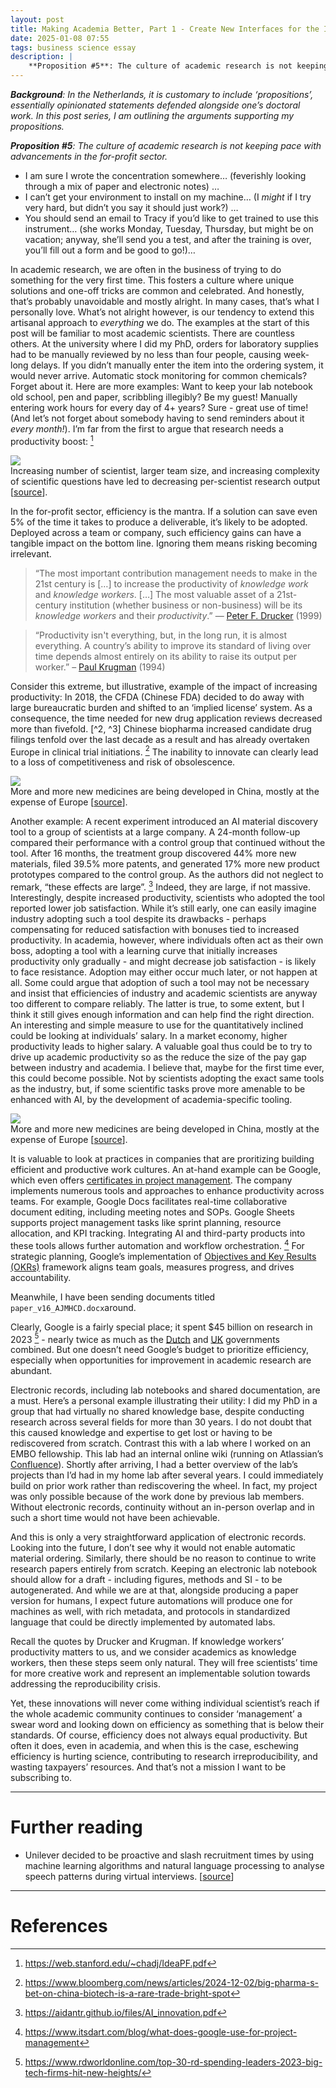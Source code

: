 ```yaml
---
layout: post
title: Making Academia Better, Part 1 - Create New Interfaces for the Interaction with Industry
date: 2025-01-08 07:55
tags: business science essay
description: |
    **Proposition #5**: The culture of academic research is not keeping pace with advancements in the for-profit sector.
---
```


_**Background**: In the Netherlands, it is customary to include ‘propositions’, essentially opinionated statements defended alongside one’s doctoral work. In this post series, I am outlining the arguments supporting my propositions._

_**Proposition #5**: The culture of academic research is not keeping pace with advancements in the for-profit sector._

<!---break--->

* I am sure I wrote the concentration somewhere… (feverishly looking through a mix of paper and electronic notes) …
* I can’t get your environment to install on my machine… (I _might_ if I try very hard, but didn’t you say it should just work?) …
* You should send an email to Tracy if you’d like to get trained to use this instrument… (she works Monday, Tuesday, Thursday, but might be on vacation; anyway, she’ll send you a test, and after the training is over, you’ll fill out a form and be good to go!)…

In academic research, we are often in the business of trying to do something for the very first time. This fosters a culture where unique solutions and one-off tricks are common and celebrated. And honestly, that’s probably unavoidable and mostly alright. In many cases, that’s what I personally love. What’s not alright however, is our tendency to extend this artisanal approach to _everything_ we do.
The examples at the start of this post will be familiar to most academic scientists. There are countless others. At the university where I did my PhD, orders for laboratory supplies had to be manually reviewed by no less than four people, causing week-long delays. If you didn’t manually enter the item into the ordering system, it would never arrive. Automatic stock monitoring for common chemicals? Forget about it.
Here are more examples: Want to keep your lab notebook old school, pen and paper, scribbling illegibly? Be my guest! Manually entering work hours for every day of 4+ years? Sure - great use of time! (And let’s not forget about somebody having to send reminders about it _every month!_). I’m far from the first to argue that research needs a productivity boost: [^1]

<div class="img_row"> 
<img class="col three" src="{{ site.baseurl }}/img/25_propositions_5_ResearcherProductivity.png"/> 
</div> 
<div class="col three caption">Increasing number of scientist, larger team size, and increasing complexity of scientific questions have led to decreasing per-scientist research output [<a href="https://web.stanford.edu/~chadj/IdeaPF.pdf">source</a>].</div>

In the for-profit sector, efficiency is the mantra. If a solution can save even 5% of the time it takes to produce a deliverable, it’s likely to be adopted. Deployed across a team or company, such efficiency gains can have a tangible impact on the bottom line. Ignoring them means risking becoming irrelevant. 

> “The most important contribution management needs to make in the 21st century is […] to increase the productivity of _knowledge work_ and _knowledge workers_. […] The most valuable asset of a 21st-century institution (whether business or non-business) will be its _knowledge workers_ and their _productivity_.” — [Peter F. Drucker](https://en.wikipedia.org/wiki/Peter_Drucker) (1999)

> “Productivity isn't everything, but, in the long run, it is almost everything. A country’s ability to improve its standard of living over time depends almost entirely on its ability to raise its output per worker.” – [Paul Krugman](https://en.wikiquote.org/wiki/Paul_Krugman) (1994)

Consider this extreme, but illustrative, example of the impact of increasing productivity: In 2018, the CFDA (Chinese FDA) decided to do away with large bureaucratic burden and shifted to an ‘implied license’ system. As a consequence, the time needed for new drug application reviews decreased more than fivefold. [^2, ^3] Chinese biopharma increased candidate drug filings tenfold over the last decade as a result and has already overtaken Europe in clinical trial initiations. [^4] The inability to innovate can clearly lead to a loss of competitiveness and risk of obsolescence.

<div class="img_row">
<img class="col three" src="{{ site.baseurl }}/img/25_propositions_5_DrugEfficiency.png"/></div>
<div class="col three caption">More and more new medicines are being developed in China, mostly at the expense of Europe [<a href="https://www.bloomberg.com/news/articles/2024-12-02/big-pharma-s-bet-on-china-biotech-is-a-rare-trade-bright-spot">source</a>].</div>

Another example: A recent experiment introduced an AI material discovery tool to a group of scientists at a large company. A 24-month follow-up compared their performance with a control group that continued without the tool. After 16 months, the treatment group discovered 44% more new materials, filed 39.5% more patents, and generated 17% more new product prototypes compared to the control group. As the authors did not neglect to remark, “these effects are large”. [^5] Indeed, they are large, if not massive.
Interestingly, despite increased productivity, scientists who adopted the tool reported lower job satisfaction. While it’s still early, one can easily imagine industry adopting such a tool despite its drawbacks - perhaps compensating for reduced satisfaction with bonuses tied to increased productivity.
In academia, however, where individuals often act as their own boss, adopting a tool with a learning curve that initially increases productivity only gradually - and might decrease job satisfaction - is likely to face resistance. Adoption may either occur much later, or not happen at all. 
Some could argue that adoption of such a tool may not be necessary and insist that efficiencies of industry and academic scientists are anyway too different to compare reliably. The latter is true, to some extent, but I think it still gives enough information and can help find the right direction. An interesting and simple measure to use for the quantitatively inclined could be looking at individuals’ salary. In a market economy, higher productivity leads to higher salary. A valuable goal thus could be to try to drive up academic productivity so as the reduce the size of the pay gap between industry and academia. I believe that, maybe for the first time ever, this could become possible. Not by scientists adopting the exact same tools as the industry, but, if some scientific tasks prove more amenable to be enhanced with AI, by the development of academia-specific tooling.

<div class="img_row">
<img class="col three" src="{{ site.baseurl }}/img/25_propositions_5_aitoolAdoption.png"/>
</div>
<div class="col three caption">More and more new medicines are being developed in China, mostly at the expense of Europe [<a href="https://aidantr.github.io/files/AI_innovation.pdf">source</a>].</div>

It is valuable to look at practices in companies that are proritizing building efficient and productive work cultures. An at-hand example can be Google, which even offers [certificates in project management](https://www.coursera.org/professional-certificates/google-project-management). The company implements numerous tools and approaches to enhance productivity across teams. For example, Google Docs facilitates real-time collaborative document editing, including meeting notes and SOPs. Google Sheets supports project management tasks like sprint planning, resource allocation, and KPI tracking. Integrating AI and third-party products into these tools allows further automation and workflow orchestration. [^6] For strategic planning, Google’s implementation of [Objectives and Key Results (OKRs)](https://en.wikipedia.org/wiki/Objectives_and_key_results) framework aligns team goals, measures progress, and drives accountability.

Meanwhile, I have been sending documents titled `paper_v16_AJMHCD.docx`around.

Clearly, Google is a fairly special place; it spent $45 billion on research in 2023 [^7] - nearly twice as much as the [Dutch](https://www.rathenau.nl/en/science-figures/investments/how-much-does-netherlands-spend-rd/government-funding-rd) and [UK](https://www.gov.uk/government/news/government-backs-uk-rd-with-record-204-billion-investment-at-autumn-budget) governments combined. But one doesn’t need Google’s budget to prioritize efficiency, especially when opportunities for improvement in academic research are abundant. 

Electronic records, including lab notebooks and shared documentation, are a must. Here’s a personal example illustrating their utility: I did my PhD in a group that had virtually no shared knowledge base, despite conducting research across several fields for more than 30 years. I do not doubt that this caused knowledge and expertise to get lost or having to be rediscovered from scratch. Contrast this with a lab where I worked on an EMBO fellowship. This lab had an internal online wiki (running on Atlassian’s [Confluence](https://www.atlassian.com/software/confluence)). Shortly after arriving, I had a better overview of the lab’s projects than I’d had in my home lab after several years. I could immediately build on prior work rather than rediscovering the wheel. In fact, my project was only possible because of the work done by previous lab members. Without electronic records, continuity without an in-person overlap and in such a short time would not have been achievable.

And this is only a very straightforward application of electronic records. Looking into the future, I don’t see why it would not enable automatic material ordering. Similarly, there should be no reason to continue to write research papers entirely from scratch. Keeping an electronic lab notebook should allow for a draft - including figures, methods and SI - to be autogenerated. And while we are at that, alongside producing a paper version for humans, I expect future automations will produce one for machines as well, with rich metadata, and protocols in standardized language that could be directly implemented by automated labs.  

Recall the quotes by Drucker and Krugman. If knowledge workers’ productivity matters to us, and we consider academics as knowledge workers, then these steps seem only natural. They will free scientists’ time for more creative work and represent an implementable solution towards addressing the reproducibility crisis. 

Yet, these innovations will never come withing individual scientist’s reach if the whole academic community continues to consider ‘management’ a swear word and looking down on efficiency as something that is below their standards. Of course, efficiency does not always equal productivity. But often it does, even in academia, and when this is the case, eschewing efficiency is hurting science, contributing to research irreproducibility, and wasting taxpayers’ resources. And that’s not a mission I want to be subscribing to.

<hr>

# Further reading

* Unilever decided to be proactive and slash recruitment times by using machine learning algorithms and natural language processing to analyse speech patterns during virtual interviews. [[source](https://www.abcmoney.co.uk/2023/06/examples-of-global-companies-today-using-automation-tools-to-improve-their-efficiency/)]

<hr>

# References

[^1]: https://web.stanford.edu/~chadj/IdeaPF.pdf 
[^2]: https://www.nature.com/articles/d41573-022-00077-3
[^3]: https://atelfo.github.io/2024/12/20/will-all-our-drugs-come-from-china.html 
[^4]: https://www.bloomberg.com/news/articles/2024-12-02/big-pharma-s-bet-on-china-biotech-is-a-rare-trade-bright-spot 
[^5]: https://aidantr.github.io/files/AI_innovation.pdf
[^6]: https://www.itsdart.com/blog/what-does-google-use-for-project-management 
[^7]: https://www.rdworldonline.com/top-30-rd-spending-leaders-2023-big-tech-firms-hit-new-heights/ 

